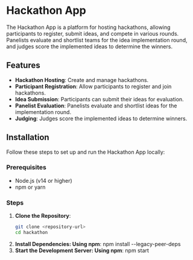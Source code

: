 # Hackathon App

The Hackathon App is a platform for hosting hackathons, allowing participants to register, submit ideas, and compete in various rounds. Panelists evaluate and shortlist teams for the idea implementation round, and judges score the implemented ideas to determine the winners.

## Features

- **Hackathon Hosting**: Create and manage hackathons.
- **Participant Registration**: Allow participants to register and join hackathons.
- **Idea Submission**: Participants can submit their ideas for evaluation.
- **Panelist Evaluation**: Panelists evaluate and shortlist ideas for the implementation round.
- **Judging**: Judges score the implemented ideas to determine winners.

## Installation

Follow these steps to set up and run the Hackathon App locally:

### Prerequisites

- Node.js (v14 or higher)
- npm or yarn

### Steps

1. **Clone the Repository**:
   ```sh
   git clone <repository-url>
   cd hackathon
2. **Install Dependencies: Using npm**:
    npm install --legacy-peer-deps
3. **Start the Development Server: Using npm**:
    npm start

